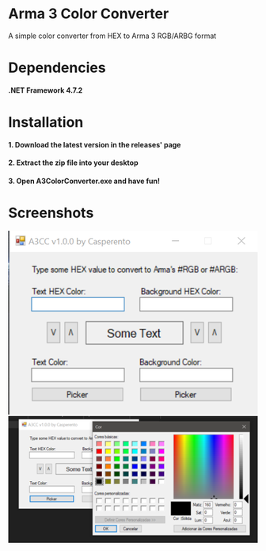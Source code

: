 # Arma 3 Color Converter
A simple color converter from HEX to Arma 3 RGB/ARBG format

# Dependencies
#### .NET Framework 4.7.2

# Installation
#### 1. Download the latest version in the releases' page
#### 2. Extract the zip file into your desktop
#### 3. Open A3ColorConverter.exe and have fun!

# Screenshots
![Screen1](imgs/screen1.png)
![Screen2](imgs/screen2.png)
